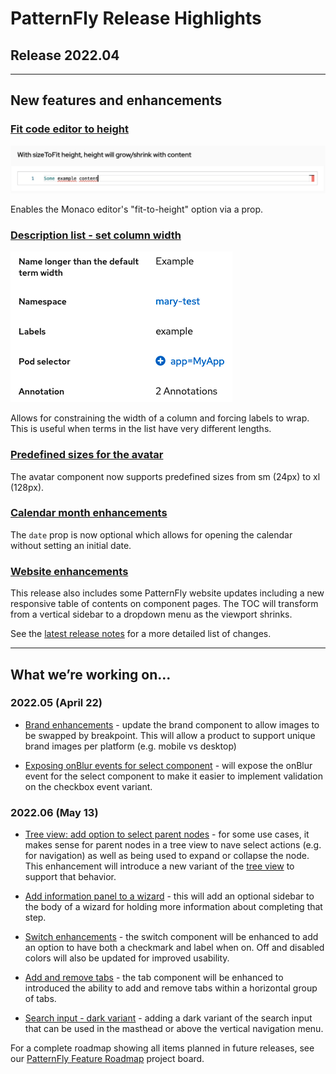 # PatternFly Release Highlights
## Release 2022.04
----------------------------------------------------------
## New features and enhancements

### [Fit code editor to height](https://www.patternfly.org/v4/components/code-editor#with-sizetofit-height-height-will-growshrink-with-content)  

![code editor with fit-to-height](./img/fit-to-height.png)

Enables the Monaco editor's "fit-to-height" option via a prop.

### [Description list - set column width](https://www.patternfly.org/v4/components/description-list#horizontal-using-custom-term-width-modifier)

![description list with custom term width](./img/description-list-term-width.png)

Allows for constraining the width of a column and forcing labels to wrap. This is useful when terms in the list have very different lengths.

### [Predefined sizes for the avatar](https://www.patternfly.org/v4/components/avatar)

The avatar component now supports predefined sizes from sm (24px) to xl (128px).

### [Calendar month enhancements](https://www.patternfly.org/v4/components/calendar-month)

The `date` prop is now optional which allows for opening the calendar without setting an initial date.

### [Website enhancements](https://www.patternfly.org/v4/components/about-modal)
This release also includes some PatternFly website updates including a new responsive table of contents on component pages. The TOC will transform from a vertical sidebar to a dropdown menu as the viewport shrinks.

See the [latest release notes](https://www.patternfly.org/v4/developer-resources/release-notes) for a more detailed list of changes.

-----------------------------------------------------------------------------

## What we’re working on...

### 2022.05 (April 22)

* [Brand enhancements](https://github.com/patternfly/patternfly-react/issues/5637) - update the brand component to allow images to be swapped by breakpoint. This will allow a product to support unique brand images per platform (e.g. mobile vs desktop)

* [Exposing onBlur events for select component](https://github.com/patternfly/patternfly-react/issues/6882) - will expose the onBlur event for the select component to make it easier to implement validation on the checkbox event variant.

### 2022.06 (May 13)

* [Tree view: add option to select parent nodes](https://github.com/patternfly/patternfly/issues/4724) - for some use cases, it makes sense for parent nodes in a tree view to nave select actions (e.g. for navigation) as well as being used to expand or collapse the node. This enhancement will introduce a new variant of the [tree view](https://www.patternfly.org/v4/components/tree-view) to support that behavior.

* [Add information panel to a wizard](https://github.com/patternfly/patternfly/issues/4611) - this will add an optional sidebar to the body of a wizard for holding more information about completing that step.

* [Switch enhancements](https://github.com/patternfly/patternfly/issues/4755) - the switch component will be enhanced to add an option to have both a checkmark and label when on. Off and disabled colors will also be updated for improved usability.

* [Add and remove tabs](https://github.com/patternfly/patternfly/issues/4757) - the tab component will be enhanced to introduced the ability to add and remove tabs within a horizontal group of tabs.

* [Search input - dark variant](https://github.com/patternfly/patternfly/issues/4705) - adding a dark variant of the search input that can be used in the masthead or above the vertical navigation menu.

For a complete roadmap showing all items planned in future releases, see our [PatternFly Feature Roadmap](https://github.com/orgs/patternfly/projects/4?fullscreen=true) project board.
